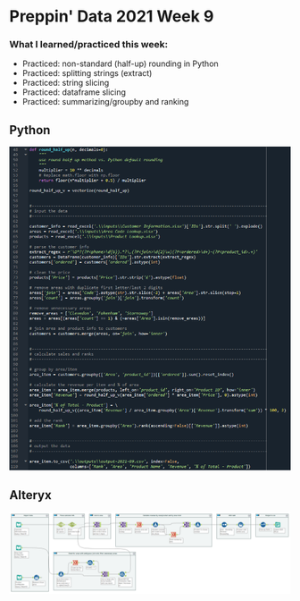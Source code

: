 # Preppin' Data 2021 Week 9

### What I learned/practiced this week:
* Practiced: non-standard (half-up) rounding in Python
* Practiced: splitting strings (extract)
* Practiced: string slicing
* Practiced: dataframe slicing
* Practiced: summarizing/groupby and ranking

## Python
<a href="preppin-data-2021-09.py">
<img src="img-python-code-2021-09.png?raw=true" alt="Python code">
</a>

## Alteryx
<a href="preppin-data-2021-09.yxzp">
<img src="img-alteryx-2021-09.png?raw=true" alt="Alteryx workflow">
</a>
